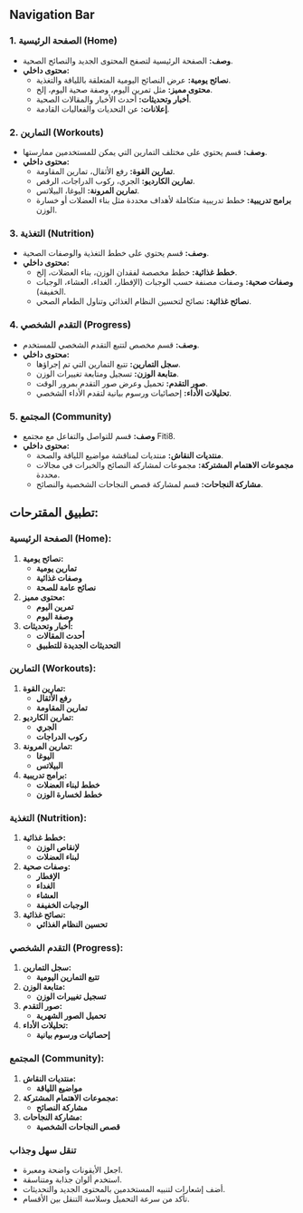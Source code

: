 
## Navigation Bar

### 1. الصفحة الرئيسية (Home)
- **وصف:** الصفحة الرئيسية لتصفح المحتوى الجديد والنصائح الصحية.
- **محتوى داخلي:**
  - **نصائح يومية:** عرض النصائح اليومية المتعلقة باللياقة والتغذية.
  - **محتوى مميز:** مثل تمرين اليوم، وصفة صحية اليوم، إلخ.
  - **أخبار وتحديثات:** أحدث الأخبار والمقالات الصحية.
  - **إعلانات:** عن التحديات والفعاليات القادمة.

### 2. التمارين (Workouts)
- **وصف:** قسم يحتوي على مختلف التمارين التي يمكن للمستخدمين ممارستها.
- **محتوى داخلي:**
  - **تمارين القوة:** رفع الأثقال، تمارين المقاومة.
  - **تمارين الكارديو:** الجري، ركوب الدراجات، الرقص.
  - **تمارين المرونة:** اليوغا، البيلاتس.
  - **برامج تدريبية:** خطط تدريبية متكاملة لأهداف محددة مثل بناء العضلات أو خسارة الوزن.

### 3. التغذية (Nutrition)
- **وصف:** قسم يحتوي على خطط التغذية والوصفات الصحية.
- **محتوى داخلي:**
  - **خطط غذائية:** خطط مخصصة لفقدان الوزن، بناء العضلات، إلخ.
  - **وصفات صحية:** وصفات مصنفة حسب الوجبات (الإفطار، الغداء، العشاء، الوجبات الخفيفة).
  - **نصائح غذائية:** نصائح لتحسين النظام الغذائي وتناول الطعام الصحي.

### 4. التقدم الشخصي (Progress)
- **وصف:** قسم مخصص لتتبع التقدم الشخصي للمستخدم.
- **محتوى داخلي:**
  - **سجل التمارين:** تتبع التمارين التي تم إجراؤها.
  - **متابعة الوزن:** تسجيل ومتابعة تغييرات الوزن.
  - **صور التقدم:** تحميل وعرض صور التقدم بمرور الوقت.
  - **تحليلات الأداء:** إحصائيات ورسوم بيانية لتقدم الأداء الشخصي.

### 5. المجتمع (Community)
- **وصف:** قسم للتواصل والتفاعل مع مجتمع Fiti8.
- **محتوى داخلي:**
  - **منتديات النقاش:** منتديات لمناقشة مواضيع اللياقة والصحة.
  - **مجموعات الاهتمام المشتركة:** مجموعات لمشاركة النصائح والخبرات في مجالات محددة.
  - **مشاركة النجاحات:** قسم لمشاركة قصص النجاحات الشخصية والنصائح.

## تطبيق المقترحات:

### الصفحة الرئيسية (Home):
1. **نصائح يومية:** 
   - **تمارين يومية**
   - **وصفات غذائية**
   - **نصائح عامة للصحة**
2. **محتوى مميز:** 
   - **تمرين اليوم**
   - **وصفة اليوم**
3. **أخبار وتحديثات:** 
   - **أحدث المقالات**
   - **التحديثات الجديدة للتطبيق**

### التمارين (Workouts):
1. **تمارين القوة:** 
   - **رفع الأثقال**
   - **تمارين المقاومة**
2. **تمارين الكارديو:** 
   - **الجري**
   - **ركوب الدراجات**
3. **تمارين المرونة:** 
   - **اليوغا**
   - **البيلاتس**
4. **برامج تدريبية:** 
   - **خطط لبناء العضلات**
   - **خطط لخسارة الوزن**

### التغذية (Nutrition):
1. **خطط غذائية:** 
   - **لإنقاص الوزن**
   - **لبناء العضلات**
2. **وصفات صحية:** 
   - **الإفطار**
   - **الغداء**
   - **العشاء**
   - **الوجبات الخفيفة**
3. **نصائح غذائية:** 
   - **تحسين النظام الغذائي**

### التقدم الشخصي (Progress):
1. **سجل التمارين:** 
   - **تتبع التمارين اليومية**
2. **متابعة الوزن:** 
   - **تسجيل تغييرات الوزن**
3. **صور التقدم:** 
   - **تحميل الصور الشهرية**
4. **تحليلات الأداء:** 
   - **إحصائيات ورسوم بيانية**

### المجتمع (Community):
1. **منتديات النقاش:** 
   - **مواضيع اللياقة**
2. **مجموعات الاهتمام المشتركة:** 
   - **مشاركة النصائح**
3. **مشاركة النجاحات:** 
   - **قصص النجاحات الشخصية**

### تنقل سهل وجذاب
- اجعل الأيقونات واضحة ومعبرة.
- استخدم ألوان جذابة ومتناسقة.
- أضف إشعارات لتنبيه المستخدمين بالمحتوى الجديد والتحديثات.
- تأكد من سرعة التحميل وسلاسة التنقل بين الأقسام.
